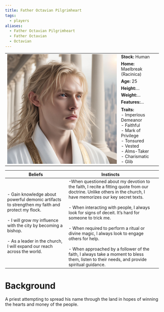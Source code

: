 ```yaml
---
title: Father Octavian Pilgrimheart
tags:
  - players
aliases:
  - Father Octavian Pilgrimheart
  - Father Octavian
  - Octavian
---
```


 <table>
  <tr>
    <td rowspan="8"><img src="../images/8ad9f3bb5d2e4269ad5d6c68281d21c1.jpeg" alt="Father Octavian"></td>
    <td><b><strong>Stock:</b></strong> Human</td>
  </tr>
  <tr>
    <td><b><strong>Home:</b></strong> Maelbreak (Racinica)</td>
  </tr>
    <tr>
    <td><b><strong>Age:</b></strong> 25</td>
  </tr>
    <tr>
    <td><b><strong>Height:</b></strong>...</td>
  </tr>
    <tr>
    <td><b><strong>Weight:</b></strong>...</td>
  </tr>
    <tr>
    <td><b><strong>Features:</b></strong>...</td>
  </tr>
   <tr>
    <td><b><strong>Traits:</b></strong><br> - Imperious Demeanor<br>- Faithful<br>- Mark of Privilege<br>- Tonsured<br>- Vested<br>- Alms-Taker<br>- Charismatic<br>- Glib</td>
  </tr>
</table> 

| Beliefs                                                                                                                                                                                                                                            | Instincts                                                                                                                                                                                                                                                                                                                                                                                                                                                                                                                            |     |
| -------------------------------------------------------------------------------------------------------------------------------------------------------------------------------------------------------------------------------------------------- | ------------------------------------------------------------------------------------------------------------------------------------------------------------------------------------------------------------------------------------------------------------------------------------------------------------------------------------------------------------------------------------------------------------------------------------------------------------------------------------------------------------------------------------ | --- |
| - Gain knowledge about powerful demonic artifacts to strengthen my faith and protect my flock.<br><br>- I will grow my influence with the city by becoming a bishop.<br><br>- As a leader in the church, I will expand our reach across the world. | -When questioned about my devotion to the faith, I recite a fitting quote from our doctrine. Unlike others in the church, I have memorizes our key secret texts.<br><br>- When interacting with people, I always look for signs of deceit. It’s hard for someone to trick me.<br><br>- When required to perform a ritual or divine magic, I always look to engage others for help.<br><br>- When approached by a follower of the faith, I always take a moment to bless them, listen to their needs, and provide spiritual guidance. |     |

# Background
A priest attempting to spread his name through the land in hopes of winning the hearts and money of the people.